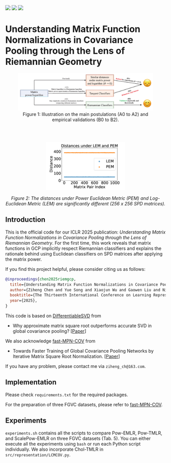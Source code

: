 [<img src="https://img.shields.io/badge/arXiv-2407.10484-b31b1b"></img>](https://arxiv.org/abs/2407.10484)
[<img src="https://img.shields.io/badge/OpenReview|forum-q1t0Lmvhty-8c1b13"></img>](https://openreview.net/forum?id=q1t0Lmvhty)
[<img src="https://img.shields.io/badge/OpenReview|pdf-q1t0Lmvhty-8c1b13"></img>](https://openreview.net/pdf?id=q1t0Lmvhty)

# Understanding Matrix Function Normalizations in Covariance Pooling through the Lens of Riemannian Geometry

<div align="center">
    <figure>
        <img src="RiemGCP.jpg" width="800">
        <figcaption>Figure 1: Illustration on the main postulations (A0 to A2) and empirical validations (B0 to B2).</figcaption>
    </figure>
</div>

<br><br>  <!-- Add spacing between figures -->

<p align="center">
    <img src="PEM_LEM_distances.jpg" width="250">
</p>
<p align="center"><em>Figure 2: The distances under Power Euclidean Metric (PEM) and Log-Euclidean Metric (LEM) are significantly different (256 x 256 SPD matrices).</em></p>



## Introduction
This is the official code for our ICLR 2025 publication: *Understanding Matrix Function Normalizations in Covariance Pooling through the Lens of Riemannian Geometry*. 
For the first time, this work reveals that matrix functions in GCP implicitly respect Riemannian classifiers and explains the rationale behind using Euclidean classifiers on SPD matrices after applying the matrix power.

If you find this project helpful, please consider citing us as follows:
```bib
@inproceedings{chen2025riemgcp,
  title={Understanding Matrix Function Normalizations in Covariance Pooling through the Lens of {Riemannian} Geometry},
  author={Ziheng Chen and Yue Song and Xiaojun Wu and Gaowen Liu and Nicu Sebe},
  booktitle={The Thirteenth International Conference on Learning Representations},
  year={2025},
}
```
This code is based on [DifferentiableSVD](https://github.com/KingJamesSong/DifferentiableSVD) from
- Why approximate matrix square root outperforms accurate SVD in global covariance pooling? [[Paper](https://arxiv.org/abs/2105.02498)]

We also acknowledge [fast-MPN-COV](https://github.com/jiangtaoxie/fast-MPN-COV) from
- Towards Faster Training of Global Covariance Pooling Networks by Iterative Matrix Square Root Normalization. [[Paper](https://arxiv.org/abs/1712.01034)]

If you have any problem, please contact me via `ziheng_ch@163.com`.

## Implementation
Please check `requirements.txt` for the required packages.

For the preparation of three FGVC datasets, please refer to [fast-MPN-COV](https://github.com/jiangtaoxie/fast-MPN-COV).

## Experiments
`experiments.sh` contains all the scripts to compare Pow-EMLR, Pow-TMLR, and ScalePow-EMLR on three FGVC datasets (Tab. 5). 
You can either execute all the experiments using `bash` or run each Python script individually.
We also incorporate Chol-TMLR in `src/representation/LCMCOV.py`.

